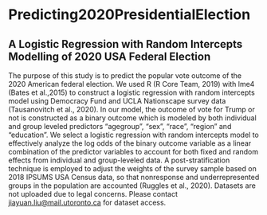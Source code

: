 # Predicting2020PresidentialElection
## A Logistic Regression with Random Intercepts Modelling of 2020 USA Federal Election

The purpose of this study is to predict the popular vote outcome of the 2020 American federal election. We used R (R Core Team, 2019) with lme4 (Bates et al.,2015) to construct a logistic regression with random intercepts model using Democracy Fund and UCLA Nationscape survey data (Tausanovitch et al., 2020). In our model, the outcome of vote for Trump or not is constructed as a binary outcome which is modeled by both individual and group leveled predictors “agegroup”, “sex”, “race”, “region” and “education”. We select a logistic regression with random intercepts model to effectively analyze the log odds of the binary outcome variable as a linear combination of the predictor variables to account for both fixed and random effects from individual and group-leveled data. A post-stratification technique is employed to adjust the weights of the survey sample based on 2018 IPSUMS USA Census data, so that nonresponse and underrepresented groups in the population are accounted (Ruggles et al., 2020). Datasets are not uploaded due to legal concerns. Please contact jiayuan.liu@mail.utoronto.ca for dataset access.
